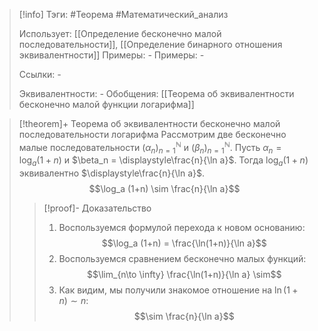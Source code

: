 > [!info]
> Тэги: #Теорема #Математический_анализ   
> 
> Использует: [[Определение бесконечно малой последовательности]], [[Определение бинарного отношения эквивалентности]]
> Примеры: *-*
> Примеры: *-*
> 
> Ссылки: *-*
> 
> Эквивалентности: *-*
> Обобщения: [[Теорема об эквивалентности бесконечно малой функции логарифма]]

> [!theorem]+ Теорема об эквивалентности бесконечно малой последовательности логарифма
> Рассмотрим две бесконечно малые последовательности $(\alpha_n)_{n=1}^{\mathbb N}$ и $(\beta_n)_{n=1}^{\mathbb N}$. Пусть $\alpha_n = \log_a (1+n)$ и $\beta_n = \displaystyle\frac{n}{\ln a}$. Тогда $\log_a (1+n)$ эквивалентно $\displaystyle\frac{n}{\ln a}$.
> $$\log_a (1+n) \sim \frac{n}{\ln a}$$
> > [!proof]- Доказательство
> > 1. Воспользуемся формулой перехода к новом основанию: $$\log_a (1+n) = \frac{\ln(1+n)}{\ln a}$$ 
> > 2. Воспользуемся сравнением бесконечно малых функций: $$\lim_{n\to \infty} \frac{\ln(1+n)}{\ln a} \sim$$
> > 3. Как видим, мы получили знакомое отношение на $\ln (1+n) \sim n$: $$\sim \frac{n}{\ln a}$$ 
